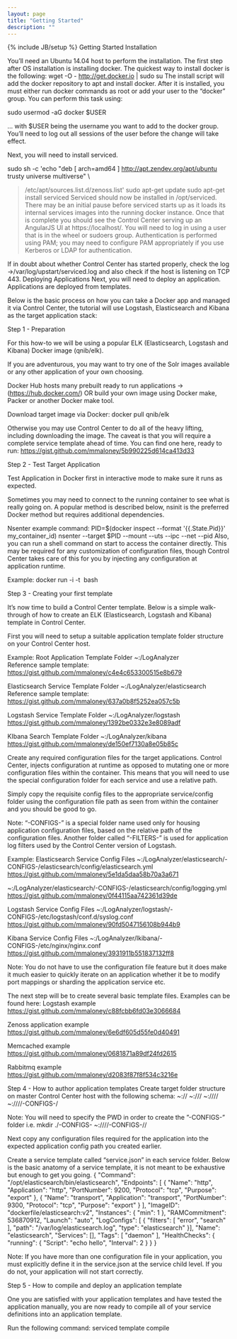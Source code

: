 ```yaml
---
layout: page
title: "Getting Started"
description: ""
---
```

{% include JB/setup %}
Getting Started
Installation


 You’ll need an Ubuntu 14.04 host to perform the installation. The first step after OS installation is installing docker. The quickest way to install docker is the following:
wget -O - http://get.docker.io | sudo su
The install script will add the docker repository to apt and install docker. After it is installed, you must either run docker commands as root or add your user to the “docker” group. You can perform this task using:

sudo usermod -aG docker $USER

… with $USER being the username you want to add to the docker group. You’ll need to log out all sessions of the user before the change will take effect. 

Next, you will need to install serviced.

sudo sh -c 'echo "deb [ arch=amd64 ] http://apt.zendev.org/apt/ubuntu trusty universe multiverse" \
  > /etc/apt/sources.list.d/zenoss.list'
sudo apt-get update
sudo apt-get install serviced
Serviced should now be installed in /opt/serviced. There may be an initial pause before serviced starts up as it loads its internal services images into the running docker instance. Once that is complete you should see the Control Center serving up an AngularJS UI at https://localhost/. You will need to log in using a user that is in the wheel or sudoers group. Authentication is performed using PAM; you may need to configure PAM appropriately if you use Kerberos or LDAP for authentication.

If in doubt about whether Control Center has started properly, check the log ->/var/log/upstart/serviced.log and also check if the host is listening on TCP 443. 
Deploying Applications
Next, you will need to deploy an application. Applications are deployed from templates.

Below is the basic process on how you can take a Docker app and managed it via Control Center, the tutorial will use Logstash, Elasticsearch and Kibana as the target application stack:

Step 1 - Preparation

For this how-to we will be using a popular ELK (Elasticsearch, Logstash and Kibana) Docker image (qnib/elk).

If you are adventurous, you may want to try one of the Solr images available or any other application of your own choosing. 

Docker Hub hosts many prebuilt ready to run applications -> (https://hub.docker.com/) OR build your own image using Docker make, Packer or another Docker make tool. 

Download target image via Docker: docker pull qnib/elk 

Otherwise you may use Control Center to do all of the heavy lifting, including downloading the image. The caveat is that you will require a complete service template ahead of time. You can find one here, ready to run: https://gist.github.com/mmaloney/5b990225d614ca413d33

Step 2 - Test Target Application

Test Application in Docker first in interactive mode to make sure it runs as expected.

Sometimes you may need to connect to the running container to see what is really going on. A popular method is described below, nsinit is the preferred Docker method but requires additional dependencies. 

Nsenter example command: 
PID=$(docker inspect --format '{{.State.Pid}}' my_container_id)
nsenter --target $PID --mount --uts --ipc --net --pid
Also, you can run a shell command on start to access the container directly. This may be required for any customization of configuration files, though Control Center takes care of this for you by injecting any configuration at application runtime.

Example: docker run -i -t <image> bash

Step 3 - Creating your first template

It’s now time to build a Control Center template. Below is a simple walk-through of how to create an ELK (Elasticsearch, Logstash and Kibana) template in Control Center. 

First you will need to setup a suitable application template folder structure on your Control Center host. 

Example:
Root Application Template Folder
~:/LogAnalyzer  
Reference sample template: https://gist.github.com/mmaloney/c4e4c653300515e8b679

Elasticsearch Service Template Folder
~:/LogAnalyzer/elasticsearch
Reference sample template: https://gist.github.com/mmaloney/637a0b8f5252ea057c5b

Logstash Service Template Folder
~:/LogAnalyzer/logstash
https://gist.github.com/mmaloney/1392be0332e3e8089adf

KIbana Search Template Folder
~:/LogAnalyzer/kibana
https://gist.github.com/mmaloney/de150ef7130a8e05b85c

Create any required configuration files for the target applications. Control Center, injects configuration at runtime as opposed to mutating one or more configuration files within the container. This means that you will need to use the special configuration folder for each service and use a relative path. 

Simply copy the requisite config files to the appropriate service/config folder using the configuration file path as seen from within the container and you should be good to go.

Note: “-CONFIGS-” is a special folder name used only for housing application configuration files, based on the relative path of the configuration files. Another folder called “-FILTERS-” is used for application log filters used by the Control Center version of Logstash.

Example:
Elasticsearch Service Config Files
~:/LogAnalyzer/elasticsearch/-CONFIGS-/elasticsearch/config/elasticsearch.yml
https://gist.github.com/mmaloney/5e1da5daa58b70a3a671

~:/LogAnalyzer/elasticsearch/-CONFIGS-/elasticsearch/config/logging.yml
https://gist.github.com/mmaloney/0f44115aa742361d39de

Logstash Service Config Files
~:/LogAnalyzer/logstash/-CONFIGS-/etc/logstash/conf.d/syslog.conf
https://gist.github.com/mmaloney/90fd5047156108b944b9

Kibana Service Config Files
~:/LogAnalyzer/lkibana/-CONFIGS-/etc/nginx/nginx.conf
https://gist.github.com/mmaloney/3931911b551837132ff8

Note: You do not have to use the configuration file feature but it does make it much easier to quickly iterate on an application whether it be to modify port mappings or sharding the application service etc.

The next step will be to create several basic template files. Examples can be found here: 
Logstash example
https://gist.github.com/mmaloney/c88fcbb6fd03e3066684

Zenoss application example
https://gist.github.com/mmaloney/6e6df605d55fe0d40491

Memcached example
https://gist.github.com/mmaloney/0681871a89df24fd2615

Rabbitmq example
https://gist.github.com/mmaloney/d2083f87f8f534c3216e

Step 4 - How to author application templates
Create target folder structure on master Control Center host with the following schema:
~:/<Application Name>/
~:/<Application Name>/<Service Group Name>/
~:/<Application Name>/<Service Group Name>/<Service Name>/
~:/<Application Name>/<Service Group Name>/<Service Name>/-CONFIGS-/

Note: You will need to specify the PWD in order to create the ”-CONFIGS-” folder i.e. mkdir 
./-CONFIGS-
~:/<Application Name>/<Service Group Name>/<Service Name>/-CONFIGS-/<APPLICATION CONFIG PATHS>/

Next copy any configuration files required for the application into the expected application config path you created earlier. 

Create a service template called “service.json” in each service folder. Below is the basic anatomy of a service template, it is not meant to be exhaustive but enough to get you going.
{
    "Command": "/opt/elasticsearch/bin/elasticsearch",
    "Endpoints": [
        {
            "Name": "http",
            "Application": "http",
            "PortNumber": 9200,
            "Protocol": "tcp",
            "Purpose": "export"
         },
        {
            "Name": "transport",
            "Application": "transport",
            "PortNumber": 9300,
            "Protocol": "tcp",
            "Purpose": "export"
        }
    ],
    "ImageID": "dockerfile/elasticsearch:v2",
    "Instances": {
        "min": 1
    },
    "RAMCommitment": 536870912,
    "Launch": "auto",
    "LogConfigs": [
        {
            "filters": [
                "error",
                "search"
            ],
            "path": "/var/log/elasticsearch.log",
            "type": "elasticsearch"
        }],
        "Name": "elasticsearch",
    "Services": [],
    "Tags": [
        "daemon"
    ],
"HealthChecks": {
        "running": {
            "Script": "echo hello",
            "Interval": 2
        }
    }
}

Note: If you have more than one configuration file in your application, you must explicitly define it in the service.json at the service child level. If you do not, your application will not start correctly. 

Step 5 - How to compile and deploy an application template

One you are satisfied with your application templates and have tested the application manually, you are now ready to compile all of your service definitions into an application template.

Run the following command:
serviced template compile <template folder> > <filename>.json
i.e. serviced template compile ./LogAnalyzer > loganalyzer.json

If you don’t see any errors, then you are ready to move on to deploying the application.

Step 6 - Deploying an application with Control Center

Note: Make sure you have added a host to Control Center prior to starting the application

This can part can be done via the CLI or UI. For the CLI method, follow these steps:
1. serviced template add <template.json>
2. serviced deploy <templateId> <cchost:4979> <resource pool id> <deployment id>
3. serviced service start <serviceid>
4. serviced service status

The UI workflow is even simpler:
1. Add service template via CLI command: serviced template add <template.json>
2. Log into Control Center UI -> https://[HOSTIP]
3. Walkthrough deployment wizard
4. Click on “deploy and run” option, wait for application to come up. 
5. Check UI Logs, service health check status and individual service stdout log messages for any issues. 
